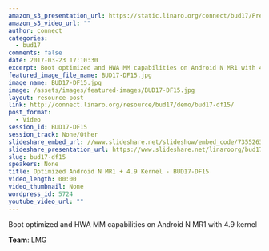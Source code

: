 ```yaml
---
amazon_s3_presentation_url: https://static.linaro.org/connect/bud17/Presentations/BUD17-DF15.pdf
amazon_s3_video_url: ""
author: connect
categories:
  - bud17
comments: false
date: 2017-03-23 17:10:30
excerpt: Boot optimized and HWA MM capabilities on Android N MR1 with 4.9 kernel
featured_image_file_name: BUD17-DF15.jpg
image_name: BUD17-DF15.jpg
image: /assets/images/featured-images/BUD17-DF15.jpg
layout: resource-post
link: http://connect.linaro.org/resource/bud17/demo/bud17-df15/
post_format:
  - Video
session_id: BUD17-DF15
session_track: None/Other
slideshare_embed_url: //www.slideshare.net/slideshow/embed_code/73552637
slideshare_presentation_url: https://www.slideshare.net/linaroorg/bud17df15-optimized-android-n-mr1-49-kernel
slug: bud17-df15
speakers: None
title: Optimized Android N MR1 + 4.9 Kernel - BUD17-DF15
video_length: 00:00
video_thumbnail: None
wordpress_id: 5724
youtube_video_url: ""
---
```


Boot optimized and HWA MM capabilities on Android N MR1 with 4.9 kernel

**Team**: LMG
